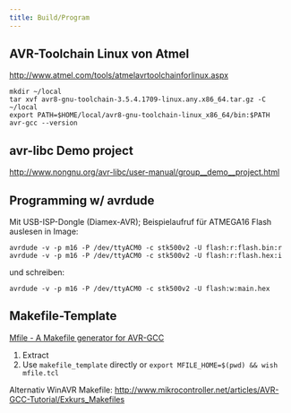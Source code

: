 ```yaml
---
title: Build/Program
---
```


AVR-Toolchain Linux von Atmel
-----------------------------

http://www.atmel.com/tools/atmelavrtoolchainforlinux.aspx

```shell
mkdir ~/local
tar xvf avr8-gnu-toolchain-3.5.4.1709-linux.any.x86_64.tar.gz -C ~/local
export PATH=$HOME/local/avr8-gnu-toolchain-linux_x86_64/bin:$PATH
avr-gcc --version
```

avr-libc Demo project
---------------------

http://www.nongnu.org/avr-libc/user-manual/group__demo__project.html


Programming w/ avrdude
----------------------

Mit USB-ISP-Dongle (Diamex-AVR); Beispielaufruf für ATMEGA16 Flash auslesen in Image:

```shell
avrdude -v -p m16 -P /dev/ttyACM0 -c stk500v2 -U flash:r:flash.bin:r
avrdude -v -p m16 -P /dev/ttyACM0 -c stk500v2 -U flash:r:flash.hex:i
```

und schreiben:

```shell
avrdude -v -p m16 -P /dev/ttyACM0 -c stk500v2 -U flash:w:main.hex
```

Makefile-Template
-----------------

[Mfile - A Makefile generator for AVR-GCC](http://www.sax.de/~joerg/mfile/)

1. Extract
2. Use `makefile_template` directly or `export MFILE_HOME=$(pwd) && wish mfile.tcl`

Alternativ WinAVR Makefile: http://www.mikrocontroller.net/articles/AVR-GCC-Tutorial/Exkurs_Makefiles
